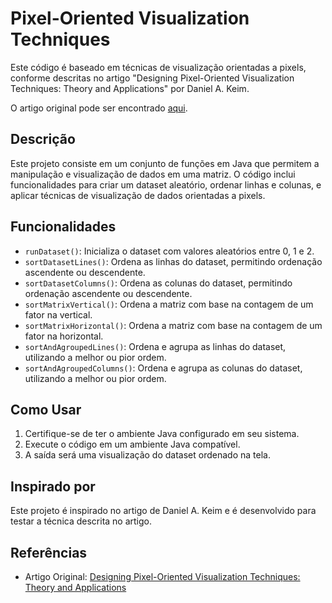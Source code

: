 # Pixel-Oriented Visualization Techniques

Este código é baseado em técnicas de visualização orientadas a pixels, conforme descritas no artigo "Designing Pixel-Oriented Visualization Techniques: Theory and Applications" por Daniel A. Keim.

O artigo original pode ser encontrado [aqui](https://ieeexplore.ieee.org/document/841121).

## Descrição

Este projeto consiste em um conjunto de funções em Java que permitem a manipulação e visualização de dados em uma matriz. O código inclui funcionalidades para criar um dataset aleatório, ordenar linhas e colunas, e aplicar técnicas de visualização de dados orientadas a pixels.

## Funcionalidades

- `runDataset()`: Inicializa o dataset com valores aleatórios entre 0, 1 e 2.
- `sortDatasetLines()`: Ordena as linhas do dataset, permitindo ordenação ascendente ou descendente.
- `sortDatasetColumns()`: Ordena as colunas do dataset, permitindo ordenação ascendente ou descendente.
- `sortMatrixVertical()`: Ordena a matriz com base na contagem de um fator na vertical.
- `sortMatrixHorizontal()`: Ordena a matriz com base na contagem de um fator na horizontal.
- `sortAndAgroupedLines()`: Ordena e agrupa as linhas do dataset, utilizando a melhor ou pior ordem.
- `sortAndAgroupedColumns()`: Ordena e agrupa as colunas do dataset, utilizando a melhor ou pior ordem.

## Como Usar

1. Certifique-se de ter o ambiente Java configurado em seu sistema.
2. Execute o código em um ambiente Java compatível.
3. A saída será uma visualização do dataset ordenado na tela.

## Inspirado por

Este projeto é inspirado no artigo de Daniel A. Keim e é desenvolvido para testar a técnica descrita no artigo.

## Referências

- Artigo Original: [Designing Pixel-Oriented Visualization Techniques: Theory and Applications](https://ieeexplore.ieee.org/document/841121)

